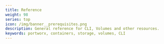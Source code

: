 ```yaml
---
title: Reference
weight: 98
series: top
icon: /img/banner__prerequisites.png
description: General reference for CLI, Volumes and other resources.
keywords: portworx, containers, storage, volumes, CLI
---
```

